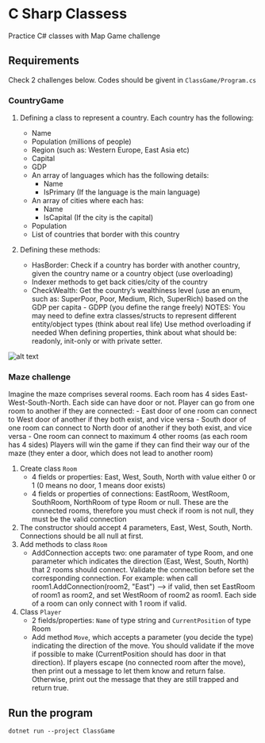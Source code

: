 # C Sharp Classess

Practice C# classes with Map Game challenge

## Requirements

Check 2 challenges below. Codes should be givent in `ClassGame/Program.cs`

### CountryGame

1. Defining a class to represent a country. Each country has the following:

    - Name
    - Population (millions of people)
    - Region (such as: Western Europe, East Asia etc)
    - Capital
    - GDP
    - An array of languages which has the following details:
        - Name
        - IsPrimary (If the language is the main language)
    - An array of cities where each has:
        - Name
        - IsCapital (If the city is the capital)
    - Population
    - List of countries that border with this country
    

2. Defining these methods:

    - HasBorder: Check if a country has border with another country, given the country name or a country object (use overloading)
    - Indexer methods to get back cities/city of the country
    - CheckWealth: Get the country’s wealthiness level (use an enum, such as: SuperPoor, Poor, Medium, Rich, SuperRich) based on the GDP per capita - GDPP (you define the range freely)
NOTES:
You may need to define extra classes/structs to represent different entity/object types (think about real life)
Use method overloading if needed
When defining properties, think about what should be: readonly, init-only or with private setter.

![alt text](https://github.com/smitha-2020/fs13-CSharp_class_exercises/blob/main/ClassGame/country.png)

### Maze challenge

Imagine the maze comprises several rooms. Each room has 4 sides East-West-South-North. Each side can have door or not.
Player can go from one room to another if they are connected:
    - East door of one room can connect to West door of another if they both exist, and vice versa
    - South door of one room can connect to North door of another if they both exist, and vice versa
    - One room can connect to maximum 4 other rooms (as each room has 4 sides)
Players will win the game if they can find their way our of the maze (they enter a door, which does not lead to another room)

1. Create class `Room`
    - 4 fields or properties: East, West, South, North with value either 0 or 1 (0 means no door, 1 means door exists)
    - 4 fields or properties of connections: EastRoom, WestRoom, SouthRoom, NorthRoom of type Room or null. These are the connected rooms, therefore you must check if room is not null, they must be
    the valid connection
2. The constructor should accept 4 parameters, East, West, South, North. Connections should be all null at first.
3. Add methods to class `Room`
    - AddConnection accepts two: one paramater of type Room, and one parameter which indicates the direction (East, West, South, North) that 2 rooms should connect. Validate the connection
    before set the corresponding connection. For example: when call room1.AddConnection(room2, "East") --> if valid, then set EastRoom of room1 as room2, and set WestRoom of room2 as room1.
    Each side of a room can only connect with 1 room if valid.
4. Class `Player`
    - 2 fields/properties: `Name` of type string and `CurrentPosition` of type Room
    - Add method `Move`, which accepts a parameter (you decide the type) indicating the direction of the move. You should validate if the move if possible to make (CurrentPosition should has door
    in that direction). If players escape (no connected room after the move), then print out a message to let them know and return false. Otherwise, print out the message that they are still trapped
    and return true.

## Run the program

`dotnet run --project ClassGame`
